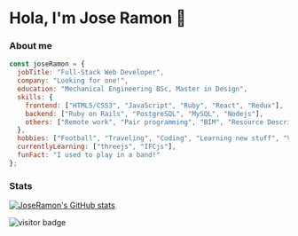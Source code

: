 # Hola, I'm Jose Ramon 👋

### About me
```javascript
const joseRamon = {
  jobTitle: "Full-Stack Web Developer",
  company: "Looking for one!",
  education: "Mechanical Engineering BSc, Master in Design",
  skills: {
    frontend: ["HTML5/CSS3", "JavaScript", "Ruby", "React", "Redux"],
    backend: ["Ruby on Rails", "PostgreSQL", "MySQL", "Nodejs"],
    others: ["Remote work", "Pair programming", "BIM", "Resource Description Framework (RDF)"]
  },
  hobbies: ["Football", "Traveling", "Coding", "Learning new stuff", "Videogames", "Guitar"],
  currentlyLearning: ["threejs", "IFCjs"],
  funFact: "I used to play in a band!"
};
```
### Stats
[![JoseRamon's GitHub stats](https://github-readme-stats.vercel.app/api?username=jr-cast&theme=dark)](https://github.com/anuraghazra/github-readme-stats) 

![visitor badge](https://visitor-badge.glitch.me/badge?page_id=jr-cast.visitor-badge)
